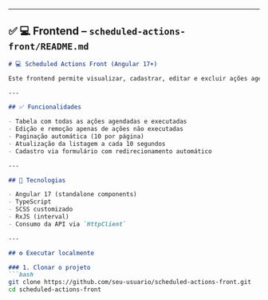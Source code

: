 
---

## ✅ 💻 Frontend – `scheduled-actions-front/README.md`

```markdown
# 💻 Scheduled Actions Front (Angular 17+)

Este frontend permite visualizar, cadastrar, editar e excluir ações agendadas através de uma interface moderna e integrada à API.

---

## ✅ Funcionalidades

- Tabela com todas as ações agendadas e executadas
- Edição e remoção apenas de ações não executadas
- Paginação automática (10 por página)
- Atualização da listagem a cada 10 segundos
- Cadastro via formulário com redirecionamento automático

---

## 🧱 Tecnologias

- Angular 17 (standalone components)
- TypeScript
- SCSS customizado
- RxJS (interval)
- Consumo da API via `HttpClient`

---

## ⚙️ Executar localmente

### 1. Clonar o projeto
```bash
git clone https://github.com/seu-usuario/scheduled-actions-front.git
cd scheduled-actions-front
